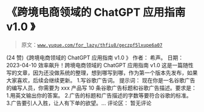 # 《跨境电商领域的 ChatGPT 应用指南 v1.0 》

> 原文：[`www.yuque.com/for_lazy/thfiu8/geczpf5lxupe6a07`](https://www.yuque.com/for_lazy/thfiu8/geczpf5lxupe6a07)

<ne-h2 id="5979a14b" data-lake-id="5979a14b"><ne-heading-ext><ne-heading-anchor></ne-heading-anchor><ne-heading-fold></ne-heading-fold></ne-heading-ext><ne-heading-content><ne-text id="uba35a816">(24 赞)《跨境电商领域的 ChatGPT 应用指南 v1.0 》</ne-text></ne-heading-content></ne-h2> <ne-p id="ube76e6ed" data-lake-id="ube76e6ed"><ne-text id="u032c5ba3">作者： 希声。</ne-text></ne-p> <ne-p id="ub1c4e9fc" data-lake-id="ub1c4e9fc"><ne-text id="u3128898a">日期：2023-04-10</ne-text></ne-p> <ne-p id="u376a8552" data-lake-id="u376a8552"><ne-text id="ub24af8c9">效率飙升！跨境电商领域的 ChatGPT 应用指南 v1.0</ne-text></ne-p> <ne-p id="uee358850" data-lake-id="uee358850"><ne-text id="uff5f1eaf">这是一篇随性写的文章，因为还没做系统的整理，想到哪写到哪，作为第一个版本先发布，如果大家喜欢，后续会继续更新。</ne-text></ne-p> <ne-p id="u274ff2c0" data-lake-id="u274ff2c0"><ne-text id="uabf0c174">1.写谷歌广告词。</ne-text></ne-p> <ne-p id="u0de455cc" data-lake-id="u0de455cc"><ne-text id="u841d9d31">提示词：</ne-text> <ne-text id="ua7ae1185">现在你是一名谷歌广告的编写人员，你需要为 xxx 产品写 10 条谷歌广告标题和谷歌广告描述。要求是：</ne-text> <ne-text id="ue58ac7aa">1.用英文输出你的答案。</ne-text> <ne-text id="u94ebea4a">2.广告的标题和广告描述的字数等要符合谷歌的标准。</ne-text> <ne-text id="ua91c7167">3.广告要引人入胜，让人有下单的欲望。...</ne-text></ne-p> <ne-hole id="u3abe8a8a" data-lake-id="u3abe8a8a"><ne-card data-card-name="hr" data-card-type="block" id="zWitf" data-event-boundary="card"><ne-p id="u76e730b1" data-lake-id="u76e730b1"><ne-text id="u7dc1ac87">评论区：</ne-text></ne-p> <ne-p id="ud0b9cb71" data-lake-id="ud0b9cb71"><ne-text id="u3de650e4">暂无评论</ne-text></ne-p></ne-card></ne-hole>